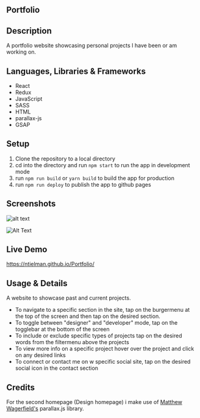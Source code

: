 
Portfolio
---


## Description 
A portfolio website showcasing personal projects I have been or am working on.


## Languages, Libraries & Frameworks
* React
* Redux
* JavaScript
* SASS
* HTML 
* parallax-js
* GSAP


## Setup 
1. Clone the repository to a local directory
2. cd into the directory and run `npm start` to run the app in development mode
3. run `npm run build` or `yarn build` to build the app for production
4. run `npm run deploy` to publish the app to github pages


## Screenshots
![alt text](https://github.com/NTielman/Portfolio/blob/main/public/assets/images/projects/devProjects/portfolio.png "Portfolio Preview image")

![Alt Text](https://media.giphy.com/media/C1GmLruAzdoE3LcF07/giphy.gif)


## Live Demo 
https://ntielman.github.io/Portfolio/


## Usage & Details 
A website to showcase past and current projects. 

* To navigate to a specific section in the site, tap on the burgermenu at the top of the screen and then tap on the desired section.
* To toggle between "designer" and "developer" mode, tap on the togglebar at the bottom of the screen
* To include or exclude specific types of projects tap on the desired words from the filtermenu above the projects 
* To view more info on a specific project hover over the project and click on any desired links
* To connect or contact me on w specific social site, tap on the desired social icon in the contact section

## Credits
For the second homepage (Design homepage) i make use of [Matthew Wagerfield's](https://github.com/wagerfield) parallax.js library.
